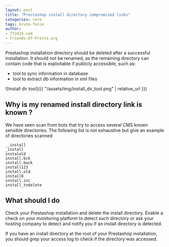 ```yaml
---
layout: post
title: "Prestashop install directory compromised links"
categories: core
tags: brute-force
author:
- 772424.com
- Friends-Of-Presta.org
---
```


Prestashop installation directory should be deleted after a successful installation.
It should not be renamed, as the remaining directory can contain code that is exploitable if publicly accessible, such as:
 - tool to sync information in database
 - tool to extract db information in xml files

![Install dir tool]({{ "/assets/img/install_dir_tool.png" | relative_url }})

## Why is my renamed install directory link is known ?

We have seen scan from bots that try to access several CMS known sensible directories.
The following list is not exhaustive but give an example of directories scanned

```
__install
_install
instalold
install.bck
install.back
install123
install.old
install0
install.inc
install_todelete
```

## What should I do

Check your Prestashop installation and delete the install directory.
Enable a check on your monitoring platform to detect such directory
or ask your hosting company to detect and notify you if an install directory is detected.

If you have an install directory at the root of your Prestashop installation,
you should grep your access log to check if the directory was accessed.

